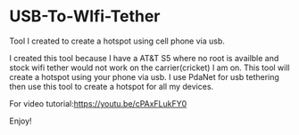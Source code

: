# USB-To-WIfi-Tether
Tool I created to create a hotspot using cell phone via usb. 

I created this tool because I have a AT&T S5 where no root is availble and stock wifi tether would not work on the carrier(cricket) I am on.
This tool will create a hotspot using your phone via usb. I use PdaNet for usb tethering then use this tool to create a hotspot for all my devices.

For video tutorial:https://youtu.be/cPAxFLukFY0

Enjoy!
